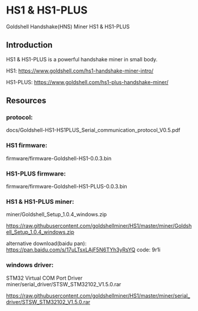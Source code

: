 # HS1 & HS1-PLUS 
Goldshell Handshake(HNS) Miner HS1 & HS1-PLUS

## Introduction
HS1 & HS1-PLUS is a powerful handshake miner in small body.

HS1: https://www.goldshell.com/hs1-handshake-miner-intro/  

HS1-PLUS: https://www.goldshell.com/hs1-plus-handshake-miner/

## Resources

### protocol: 

docs/Goldshell-HS1-HS1PLUS_Serial_communication_protocol_V0.5.pdf

### HS1 firmware: 
firmware/firmware-Goldshell-HS1-0.0.3.bin  

### HS1-PLUS firmware: 
firmware/firmware-Goldshell-HS1-PLUS-0.0.3.bin  



### HS1 & HS1-PLUS miner: 

miner/Goldshell_Setup_1.0.4_windows.zip
 
 https://raw.githubusercontent.com/goldshellminer/HS1/master/miner/Goldshell_Setup_1.0.4_windows.zip


alternative download(baidu pan):  
https://pan.baidu.com/s/17uLTsxLAjF5N6TYh3yRsYQ code: 9r1i

### windows driver:
STM32 Virtual COM Port Driver 
miner/serial_driver/STSW_STM32102_V1.5.0.rar  

https://raw.githubusercontent.com/goldshellminer/HS1/master/miner/serial_driver/STSW_STM32102_V1.5.0.rar 




